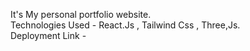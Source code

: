 It's My personal portfolio website. <br/>
Technologies Used - React.Js , Tailwind Css , Three,Js. <br/>
Deployment Link - 
